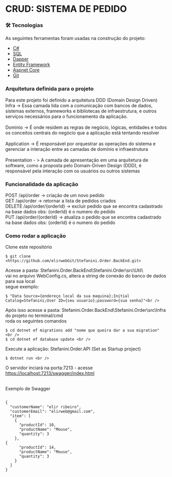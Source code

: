 # CRUD: SISTEMA DE PEDIDO

### 🛠 Tecnologias

As seguintes ferramentas foram usadas na construção do projeto:

- [C#](<https://dotnet.microsoft.com/pt-br/languages/csharp>)
- [SQL](<https://www.microsoft.com/pt-br/sql-server/sql-server-downloads>)
- [Dapper](<https://www.learndapper.com/>)
- [Entity Framework](<https://www.entityframeworktutorial.net/entityframework6/what-is-entityframework.aspx>)
- [Aspnet Core](<https://dotnet.microsoft.com/pt-br/apps/aspnet>)
- [Git](<https://docs.github.com/pt/contributing/writing-for-github-docs/versioning-documentation>)

### Arquitetura definida para o projeto
Para este projeto foi definido a arquitetura DDD (Domain Design Driven) <br />
Infra -> Essa camada lida com a comunicação com bancos de dados, sistemas externos, frameworks e bibliotecas de infraestrutura, e outros serviços necessários para o funcionamento da aplicação. <br />
<br />
Dominio ->  É onde residem as regras de negócio, lógicas, entidades e todos os conceitos centrais do negócio que a aplicação está tentando resolver <br />
<br />
Application -> É responsável por orquestrar as operações do sistema e gerenciar a interação entre as camadas de domínio e infraestrutura <br />
<br />
Presentation - > A camada de apresentação em uma arquitetura de software, como a proposta pelo Domain-Driven Design (DDD), é responsável pela interação com os usuários ou outros sistemas
<br />

### Funcionalidade da aplicação
POST /api/order -> criação de um novo pedido <br />
GET /api/order -> retornar a lista de pedidos criados <br />
DELETE /api/order/{orderId} -> excluir pedido que se encontra cadastrado na base dados obs: {orderId} é o numero do pedido <br />
PUT /api/order/{orderId} -> atualiza o pedido que se encontra cadastrado na base dados obs: {orderId} é o numero do pedido <br />


### Como rodar a aplicação
 Clone este repositório
```
$ git clone <https://github.com/elirwebGit/Stefanini.Order.BackEnd.git>
```
Acesse a pasta: Stefanini.Order.BackEnd\Stefanini.Order\src\Util\ <br />
vai no arquivo WebConfig.cs, altera a string de conexão do banco de dados para sua local <br />
segue exemplo: <br />

```
$ "Data Source={endereço local da sua maquina};Initial Catalog=Stefanini;User ID={seu usuario};password={sua senha}"<br />
```
Após isso acesse a pasta: Stefanini.Order.BackEnd\Stefanini.Order\src\Infra do projeto no terminal/cmd <br />
roda os seguintes comandos <br />
```
$ cd dotnet ef migrations add "nome que queira dar a sua migration" <br />
$ cd dotnet ef database update <br />
```

Execute a aplicação: Stefanini.Order.API (Set as Startup project) <br />
```
$ dotnet run <br />
```

O servidor inciará na porta:7213 - acesse <https://localhost:7213/swagger/index.html>

<br />
Exemplo de Swagger

```

{
  "customerName": "elir ribeiro",
  "customerEmail": "elirweb@gmail.com",
  "item": [
    {
      "productId": 10,
      "productName": "Mouse",
      "quantity": 3
    },
{
      "productId": 14,
      "productName": "Mouse",
      "quantity": 3
    }
  ]
}
```